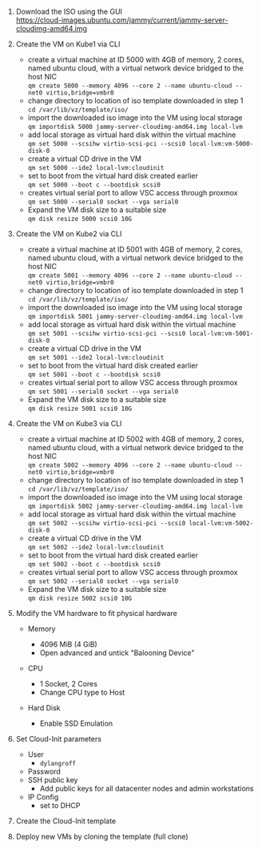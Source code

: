 1. Download the ISO using the GUI </br>
    https://cloud-images.ubuntu.com/jammy/current/jammy-server-cloudimg-amd64.img

1. Create the VM on Kube1 via CLI </br>
    - create a virtual machine at ID 5000 with 4GB of memory, 2 cores, named ubuntu cloud, with a virtual network device bridged to the host NIC</br>
    `qm create 5000 --memory 4096 --core 2 --name ubuntu-cloud --net0 virtio,bridge=vmbr0`</br>
    - change directory to location of iso template downloaded in step 1</br>
    `cd /var/lib/vz/template/iso/`</br>
    - import the downloaded iso image into the VM using local storage</br>
    `qm importdisk 5000 jammy-server-cloudimg-amd64.img local-lvm`</br>
    - add local storage as virtual hard disk within the virtual machine</br>
    `qm set 5000 --scsihw virtio-scsi-pci --scsi0 local-lvm:vm-5000-disk-0` 
    - create a virtual CD drive in the VM</br>
    `qm set 5000 --ide2 local-lvm:cloudinit`</br>
    - set to boot from the virtual hard disk created earlier</br>
    `qm set 5000 --boot c --bootdisk scsi0`</br>
    - creates virtual serial port to allow VSC access through proxmox</br>
    `qm set 5000 --serial0 socket --vga serial0`</br>
    - Expand the VM disk size to a suitable size</br>
    `qm disk resize 5000 scsi0 10G`</br>

1. Create the VM on Kube2 via CLI </br>
    - create a virtual machine at ID 5001 with 4GB of memory, 2 cores, named ubuntu cloud, with a virtual network device bridged to the host NIC</br>
    `qm create 5001 --memory 4096 --core 2 --name ubuntu-cloud --net0 virtio,bridge=vmbr0`</br>
    - change directory to location of iso template downloaded in step 1</br>
    `cd /var/lib/vz/template/iso/`</br>
    - import the downloaded iso image into the VM using local storage</br>
    `qm importdisk 5001 jammy-server-cloudimg-amd64.img local-lvm`</br>
    - add local storage as virtual hard disk within the virtual machine</br>
    `qm set 5001 --scsihw virtio-scsi-pci --scsi0 local-lvm:vm-5001-disk-0` 
    - create a virtual CD drive in the VM</br>
    `qm set 5001 --ide2 local-lvm:cloudinit`</br>
    - set to boot from the virtual hard disk created earlier</br>
    `qm set 5001 --boot c --bootdisk scsi0`</br>
    - creates virtual serial port to allow VSC access through proxmox</br>
    `qm set 5001 --serial0 socket --vga serial0`</br>
    - Expand the VM disk size to a suitable size</br>
    `qm disk resize 5001 scsi0 10G`</br>

1. Create the VM on Kube3 via CLI </br>
    - create a virtual machine at ID 5002 with 4GB of memory, 2 cores, named ubuntu cloud, with a virtual network device bridged to the host NIC</br>
    `qm create 5002 --memory 4096 --core 2 --name ubuntu-cloud --net0 virtio,bridge=vmbr0`</br>
    - change directory to location of iso template downloaded in step 1</br>
    `cd /var/lib/vz/template/iso/`</br>
    - import the downloaded iso image into the VM using local storage</br>
    `qm importdisk 5002 jammy-server-cloudimg-amd64.img local-lvm`</br>
    - add local storage as virtual hard disk within the virtual machine</br>
    `qm set 5002 --scsihw virtio-scsi-pci --scsi0 local-lvm:vm-5002-disk-0` 
    - create a virtual CD drive in the VM</br>
    `qm set 5002 --ide2 local-lvm:cloudinit`</br>
    - set to boot from the virtual hard disk created earlier</br>
    `qm set 5002 --boot c --bootdisk scsi0`</br>
    - creates virtual serial port to allow VSC access through proxmox</br>
    `qm set 5002 --serial0 socket --vga serial0`</br>
    - Expand the VM disk size to a suitable size</br>
    `qm disk resize 5002 scsi0 10G`</br>

1. Modify the VM hardware to fit physical hardware
    - Memory 
        - 4096 MiB (4 GiB)
        - Open advanced and untick "Balooning Device"
    - CPU
        - 1 Socket, 2 Cores
        - Change CPU type to Host <!-- This ensures the VM receives all the instruction sets and capabilities of the host processor -->

    - Hard Disk
        - Enable SSD Emulation

1. Set Cloud-Init parameters
    - User
        - `dylangroff`
    - Password
    - SSH public key
        - Add public keys for all datacenter nodes and admin workstations
    - IP Config
        - set to DHCP 

1. Create the Cloud-Init template

1. Deploy new VMs by cloning the template (full clone)
